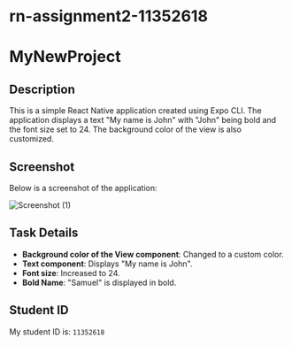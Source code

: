 # rn-assignment2-11352618
# MyNewProject

## Description

This is a simple React Native application created using Expo CLI. The application displays a text "My name is John" with "John" being bold and the font size set to 24. The background color of the view is also customized.

## Screenshot

Below is a screenshot of the application:

![Screenshot (1)](https://github.com/SamKnyarko/rn-assignment2-11352618/assets/151433019/716dfc86-93a9-4fd1-b2d5-a8698c4dbd02)


## Task Details

- **Background color of the View component**: Changed to a custom color.
- **Text component**: Displays "My name is John".
- **Font size**: Increased to 24.
- **Bold Name**: "Samuel" is displayed in bold.

## Student ID

My student ID is: `11352618`
